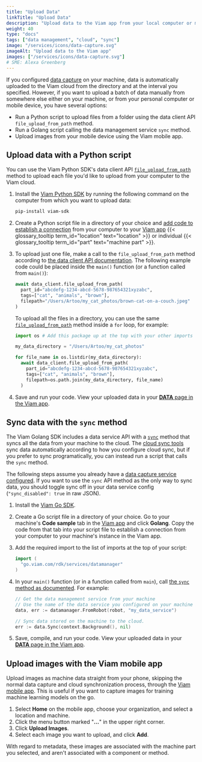 ```yaml
---
title: "Upload Data"
linkTitle: "Upload Data"
description: "Upload data to the Viam app from your local computer or mobile device using the data client API, Viam CLI, or Viam mobile app."
weight: 40
type: "docs"
tags: ["data management", "cloud", "sync"]
image: "/services/icons/data-capture.svg"
imageAlt: "Upload data to the Viam app"
images: ["/services/icons/data-capture.svg"]
# SME: Alexa Greenberg
---
```


If you configured [data capture](/data/capture/) on your machine, data is automatically uploaded to the Viam cloud from the directory and at the interval you specified.
However, if you want to upload a batch of data manually from somewhere else either on your machine, or from your personal computer or mobile device, you have several options:

- Run a Python script to upload files from a folder using the data client API `file_upload_from_path` method.
- Run a Golang script calling the data management service `sync` method.
- Upload images from your mobile device using the Viam mobile app.

## Upload data with a Python script

You can use the Viam Python SDK's data client API [`file_upload_from_path`](/build/program/apis/data-client/#fileuploadfrompath) method to upload each file you'd like to upload from your computer to the Viam cloud.

1. Install the [Viam Python SDK](https://python.viam.dev/) by running the following command on the computer from which you want to upload data:

   ```sh {class="command-line" data-prompt="$"}
   pip-install viam-sdk
   ```

2. Create a Python script file in a directory of your choice and [add code to establish a connection](/build/program/apis/data-client/#establish-a-connection) from your computer to your [Viam app](https://app.viam.com) {{< glossary_tooltip term_id="location" text="location" >}} or individual {{< glossary_tooltip term_id="part" text="machine part" >}}.

3. To upload just one file, make a call to the `file_upload_from_path` method according to [the data client API documentation](/build/program/apis/data-client/#fileuploadfrompath).
   The following example code could be placed inside the `main()` function (or a function called from `main()`):

   ```python {class="line-numbers linkable-line-numbers"}
   await data_client.file_upload_from_path(
     part_id="abcdefg-1234-abcd-5678-987654321xyzabc",
     tags=["cat", "animals", "brown"],
     filepath="/Users/Artoo/my_cat_photos/brown-cat-on-a-couch.jpeg"
   )
   ```

   To upload all the files in a directory, you can use the same [`file_upload_from_path`](/build/program/apis/data-client/#fileuploadfrompath) method inside a `for` loop, for example:

   ```python {class="line-numbers linkable-line-numbers"}
   import os # Add this package up at the top with your other imports

   my_data_directory = "/Users/Artoo/my_cat_photos"

   for file_name in os.listdir(my_data_directory):
     await data_client.file_upload_from_path(
       part_id="abcdefg-1234-abcd-5678-987654321xyzabc",
       tags=["cat", "animals", "brown"],
       filepath=os.path.join(my_data_directory, file_name)
     )
   ```

4. Save and run your code.
   View your uploaded data in your [**DATA** page in the Viam app](https://app.viam.com/data/view).

## Sync data with the `sync` method

The Viam Golang SDK includes a data service API with a [`sync`](/data/#sync) method that syncs all the data from your machine to the cloud.
The [cloud sync tools](/data/cloud-sync/) sync data automatically according to how you configure cloud sync, but if you prefer to sync programatically, you can instead run a script that calls the `sync` method.

The following steps assume you already have a [data capture service configured](/data/capture/#add-the-data-management-service).
If you want to use the `sync` API method as the only way to sync data, you should toggle sync off in your data service config (`"sync_disabled": true` in raw JSON).

1. Install the [Viam Go SDK](https://github.com/viamrobotics/rdk/tree/main/robot/client).

2. Create a Go script file in a directory of your choice.
   Go to your machine's **Code sample** tab in the [Viam app](https://app.viam.com) and click **Golang**.
   Copy the code from that tab into your script file to establish a connection from your computer to your machine's instance in the Viam app.

3. Add the required import to the list of imports at the top of your script:

   ```go {class="line-numbers linkable-line-numbers"}
   import (
     "go.viam.com/rdk/services/datamanager"
   )
   ```

4. In your `main()` function (or in a function called from `main`), call [the `sync` method as documented](/data/#sync).
   For example:

   ```go {class="line-numbers linkable-line-numbers"}
   // Get the data management service from your machine
   // Use the name of the data service you configured on your machine in place of "my_data_service"
   data, err := datamanager.FromRobot(robot, "my_data_service")

   // Sync data stored on the machine to the cloud.
   err := data.Sync(context.Background(), nil)
   ```

5. Save, compile, and run your code.
   View your uploaded data in your [**DATA** page in the Viam app](https://app.viam.com/data/view).

## Upload images with the Viam mobile app

Upload images as machine data straight from your phone, skipping the normal data capture and cloud synchronization process, through the [Viam mobile app](/fleet/#the-viam-mobile-app).
This is useful if you want to capture images for training machine learning models on the go.

1. Select **Home** on the mobile app, choose your organization, and select a location and machine.
2. Click the menu button marked "**...**" in the upper right corner.
3. Click **Upload Images**.
4. Select each image you want to upload, and click **Add**.

With regard to metadata, these images are associated with the machine part you selected, and aren't associated with a component or method.
